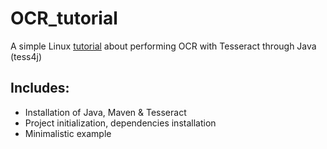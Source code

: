 # OCR_tutorial
A simple Linux [tutorial](https://perlesvaux.github.io/OCR_tutorial/) about performing OCR with Tesseract through Java (tess4j)

## Includes:
- Installation of Java, Maven & Tesseract
- Project initialization, dependencies installation
- Minimalistic example
